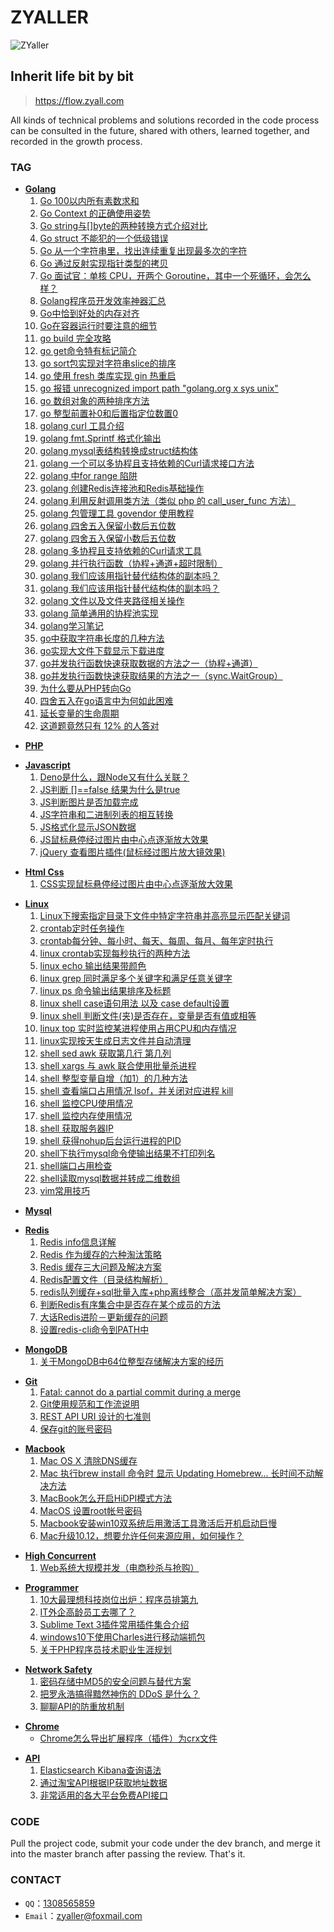 # ZYALLER
![ZYaller](https://raw.githubusercontent.com/ZYallers/ZYaller/master/static/image/password.jpg)

## Inherit life bit by bit
> https://flow.zyall.com

All kinds of technical problems and solutions recorded in the code process can be consulted in the future, shared with others, learned together, and recorded in the growth process.

### TAG

- [**Golang**](https://github.com/ZYallers/ZYaller/tree/master/tag/golang)
    1. [Go 100以内所有素数求和](https://github.com/ZYallers/ZYaller/blob/master/tag/golang/Go%20100%E4%BB%A5%E5%86%85%E6%89%80%E6%9C%89%E7%B4%A0%E6%95%B0%E6%B1%82%E5%92%8C.md)
    2. [Go Context 的正确使用姿势](https://github.com/ZYallers/ZYaller/blob/master/tag/golang/Go%20Context%20%E7%9A%84%E6%AD%A3%E7%A1%AE%E4%BD%BF%E7%94%A8%E5%A7%BF%E5%8A%BF.md)
    3. [Go string与[]byte的两种转换方式介绍对比](https://github.com/ZYallers/ZYaller/blob/master/tag/golang/Go%20string%E4%B8%8E%5B%5Dbyte%E7%9A%84%E4%B8%A4%E7%A7%8D%E8%BD%AC%E6%8D%A2%E6%96%B9%E5%BC%8F%E4%BB%8B%E7%BB%8D%E5%AF%B9%E6%AF%94.md)
    4. [Go struct 不能犯的一个低级错误](https://github.com/ZYallers/ZYaller/blob/master/tag/golang/Go%20struct%20%E4%B8%8D%E8%83%BD%E7%8A%AF%E7%9A%84%E4%B8%80%E4%B8%AA%E4%BD%8E%E7%BA%A7%E9%94%99%E8%AF%AF.md)
    5. [Go 从一个字符串里，找出连续重复出现最多次的字符](https://github.com/ZYallers/ZYaller/blob/master/tag/golang/Go%20%E4%BB%8E%E4%B8%80%E4%B8%AA%E5%AD%97%E7%AC%A6%E4%B8%B2%E9%87%8C%EF%BC%8C%E6%89%BE%E5%87%BA%E8%BF%9E%E7%BB%AD%E9%87%8D%E5%A4%8D%E5%87%BA%E7%8E%B0%E6%9C%80%E5%A4%9A%E6%AC%A1%E7%9A%84%E5%AD%97%E7%AC%A6.md)
    6. [Go 通过反射实现指针类型的拷贝](https://github.com/ZYallers/ZYaller/blob/master/tag/golang/Go%20%E9%80%9A%E8%BF%87%E5%8F%8D%E5%B0%84%E5%AE%9E%E7%8E%B0%E6%8C%87%E9%92%88%E7%B1%BB%E5%9E%8B%E7%9A%84%E6%8B%B7%E8%B4%9D.md)
    7. [Go 面试官：单核 CPU，开两个 Goroutine，其中一个死循环，会怎么样？](https://github.com/ZYallers/ZYaller/blob/master/tag/golang/Go%20%E9%9D%A2%E8%AF%95%E5%AE%98%EF%BC%9A%E5%8D%95%E6%A0%B8%20CPU%EF%BC%8C%E5%BC%80%E4%B8%A4%E4%B8%AA%20Goroutine%EF%BC%8C%E5%85%B6%E4%B8%AD%E4%B8%80%E4%B8%AA%E6%AD%BB%E5%BE%AA%E7%8E%AF%EF%BC%8C%E4%BC%9A%E6%80%8E%E4%B9%88%E6%A0%B7%EF%BC%9F.md)
    8. [Golang程序员开发效率神器汇总](https://github.com/ZYallers/ZYaller/blob/master/tag/golang/Golang%E7%A8%8B%E5%BA%8F%E5%91%98%E5%BC%80%E5%8F%91%E6%95%88%E7%8E%87%E7%A5%9E%E5%99%A8%E6%B1%87%E6%80%BB.md)
    9. [Go中恰到好处的内存对齐](https://github.com/ZYallers/ZYaller/blob/master/tag/golang/Go%E4%B8%AD%E6%81%B0%E5%88%B0%E5%A5%BD%E5%A4%84%E7%9A%84%E5%86%85%E5%AD%98%E5%AF%B9%E9%BD%90.md)
    10. [Go在容器运行时要注意的细节](https://github.com/ZYallers/ZYaller/blob/master/tag/golang/Go%E5%9C%A8%E5%AE%B9%E5%99%A8%E8%BF%90%E8%A1%8C%E6%97%B6%E8%A6%81%E6%B3%A8%E6%84%8F%E7%9A%84%E7%BB%86%E8%8A%82.md)
    11. [go build 完全攻略](https://github.com/ZYallers/ZYaller/blob/master/tag/golang/go%20build%20%E5%AE%8C%E5%85%A8%E6%94%BB%E7%95%A5.md)
    12. [go get命令特有标记简介](https://github.com/ZYallers/ZYaller/blob/master/tag/golang/go%20get%E5%91%BD%E4%BB%A4%E7%89%B9%E6%9C%89%E6%A0%87%E8%AE%B0%E7%AE%80%E4%BB%8B.md)
    13. [go sort包实现对字符串slice的排序](https://github.com/ZYallers/ZYaller/blob/master/tag/golang/go%20sort%E5%8C%85%E5%AE%9E%E7%8E%B0%E5%AF%B9%E5%AD%97%E7%AC%A6%E4%B8%B2slice%E7%9A%84%E6%8E%92%E5%BA%8F.md)
    14. [go 使用 fresh 类库实现 gin 热重启](https://github.com/ZYallers/ZYaller/blob/master/tag/golang/go%20%E4%BD%BF%E7%94%A8%20fresh%20%E7%B1%BB%E5%BA%93%E5%AE%9E%E7%8E%B0%20gin%20%E7%83%AD%E9%87%8D%E5%90%AF.md)
    15. [go 报错 unrecognized import path "golang.org x sys unix"](https://github.com/ZYallers/ZYaller/blob/master/tag/golang/go%20%E6%8A%A5%E9%94%99%20unrecognized%20import%20path%20%22golang.org%20x%20sys%20unix%22.md)
    16. [go 数组对象的两种排序方法](https://github.com/ZYallers/ZYaller/blob/master/tag/golang/go%20%E6%95%B0%E7%BB%84%E5%AF%B9%E8%B1%A1%E7%9A%84%E4%B8%A4%E7%A7%8D%E6%8E%92%E5%BA%8F%E6%96%B9%E6%B3%95.md)
    17. [go 整型前置补0和后置指定位数置0](https://github.com/ZYallers/ZYaller/blob/master/tag/golang/go%20%E6%95%B4%E5%9E%8B%E5%89%8D%E7%BD%AE%E8%A1%A50%E5%92%8C%E5%90%8E%E7%BD%AE%E6%8C%87%E5%AE%9A%E4%BD%8D%E6%95%B0%E7%BD%AE0.md)
    18. [golang curl 工具介绍](https://github.com/ZYallers/ZYaller/blob/master/tag/golang/golang%20curl%20%E5%B7%A5%E5%85%B7%E4%BB%8B%E7%BB%8D.md)
    19. [golang fmt.Sprintf 格式化输出](https://github.com/ZYallers/ZYaller/blob/master/tag/golang/golang%20fmt.Sprintf%20%E6%A0%BC%E5%BC%8F%E5%8C%96%E8%BE%93%E5%87%BA.md)
    20. [golang mysql表结构转换成struct结构体](https://github.com/ZYallers/ZYaller/blob/master/tag/golang/golang%20mysql%E8%A1%A8%E7%BB%93%E6%9E%84%E8%BD%AC%E6%8D%A2%E6%88%90struct%E7%BB%93%E6%9E%84%E4%BD%93.md)
    21. [golang 一个可以多协程且支持依赖的Curl请求接口方法](https://github.com/ZYallers/ZYaller/blob/master/tag/golang/golang%20%E4%B8%80%E4%B8%AA%E5%8F%AF%E4%BB%A5%E5%A4%9A%E5%8D%8F%E7%A8%8B%E4%B8%94%E6%94%AF%E6%8C%81%E4%BE%9D%E8%B5%96%E7%9A%84Curl%E8%AF%B7%E6%B1%82%E6%8E%A5%E5%8F%A3%E6%96%B9%E6%B3%95.md)
    23. [golang 中for range 陷阱](https://github.com/ZYallers/ZYaller/blob/master/tag/golang/golang%20%E4%B8%ADfor%20range%20%E9%99%B7%E9%98%B1.md)
    24. [golang 创建Redis连接池和Redis基础操作](https://github.com/ZYallers/ZYaller/blob/master/tag/golang/golang%20%E5%88%9B%E5%BB%BARedis%E8%BF%9E%E6%8E%A5%E6%B1%A0%E5%92%8CRedis%E5%9F%BA%E7%A1%80%E6%93%8D%E4%BD%9C.md)
    25. [golang 利用反射调用类方法（类似 php 的 call_user_func 方法）](https://github.com/ZYallers/ZYaller/blob/master/tag/golang/golang%20%E5%88%A9%E7%94%A8%E5%8F%8D%E5%B0%84%E8%B0%83%E7%94%A8%E7%B1%BB%E6%96%B9%E6%B3%95%EF%BC%88%E7%B1%BB%E4%BC%BC%20php%20%E7%9A%84%20call_user_func%20%E6%96%B9%E6%B3%95%EF%BC%89.md)
    26. [golang 包管理工具 govendor 使用教程](https://github.com/ZYallers/ZYaller/blob/master/tag/golang/golang%20%E5%8C%85%E7%AE%A1%E7%90%86%E5%B7%A5%E5%85%B7%20govendor%20%E4%BD%BF%E7%94%A8%E6%95%99%E7%A8%8B.md)
    27. [golang 四舍五入保留小数后五位数](https://github.com/ZYallers/ZYaller/blob/master/tag/golang/golang%20%E5%9B%9B%E8%88%8D%E4%BA%94%E5%85%A5%E4%BF%9D%E7%95%99%E5%B0%8F%E6%95%B0%E5%90%8E%E4%BA%94%E4%BD%8D%E6%95%B0.md)
    28. [golang 四舍五入保留小数后五位数](https://github.com/ZYallers/ZYaller/blob/master/tag/golang/golang%20%E5%9B%9B%E8%88%8D%E4%BA%94%E5%85%A5%E4%BF%9D%E7%95%99%E5%B0%8F%E6%95%B0%E5%90%8E%E4%BA%94%E4%BD%8D%E6%95%B0.md)
    29. [golang 多协程且支持依赖的Curl请求工具](https://github.com/ZYallers/ZYaller/blob/master/tag/golang/golang%20%E5%A4%9A%E5%8D%8F%E7%A8%8B%E4%B8%94%E6%94%AF%E6%8C%81%E4%BE%9D%E8%B5%96%E7%9A%84Curl%E8%AF%B7%E6%B1%82%E5%B7%A5%E5%85%B7.md)
    30. [golang 并行执行函数（协程+通道+超时限制）](https://github.com/ZYallers/ZYaller/blob/master/tag/golang/golang%20%E5%B9%B6%E8%A1%8C%E6%89%A7%E8%A1%8C%E5%87%BD%E6%95%B0%EF%BC%88%E5%8D%8F%E7%A8%8B%2B%E9%80%9A%E9%81%93%2B%E8%B6%85%E6%97%B6%E9%99%90%E5%88%B6%EF%BC%89.md)
    31. [golang 我们应该用指针替代结构体的副本吗？](https://github.com/ZYallers/ZYaller/blob/master/tag/golang/golang%20%E5%B9%B6%E8%A1%8C%E6%89%A7%E8%A1%8C%E5%87%BD%E6%95%B0%EF%BC%88%E5%8D%8F%E7%A8%8B%2B%E9%80%9A%E9%81%93%2B%E8%B6%85%E6%97%B6%E9%99%90%E5%88%B6%EF%BC%89.md)
    32. [golang 我们应该用指针替代结构体的副本吗？](https://github.com/ZYallers/ZYaller/blob/master/tag/golang/golang%20%E6%88%91%E4%BB%AC%E5%BA%94%E8%AF%A5%E7%94%A8%E6%8C%87%E9%92%88%E6%9B%BF%E4%BB%A3%E7%BB%93%E6%9E%84%E4%BD%93%E7%9A%84%E5%89%AF%E6%9C%AC%E5%90%97%EF%BC%9F.md)
    33. [golang 文件以及文件夹路径相关操作](https://github.com/ZYallers/ZYaller/blob/master/tag/golang/golang%20%E6%96%87%E4%BB%B6%E4%BB%A5%E5%8F%8A%E6%96%87%E4%BB%B6%E5%A4%B9%E8%B7%AF%E5%BE%84%E7%9B%B8%E5%85%B3%E6%93%8D%E4%BD%9C.md)
    34. [golang 简单通用的协程池实现](https://github.com/ZYallers/ZYaller/blob/master/tag/golang/golang%20%E7%AE%80%E5%8D%95%E9%80%9A%E7%94%A8%E7%9A%84%E5%8D%8F%E7%A8%8B%E6%B1%A0%E5%AE%9E%E7%8E%B0.md)
    35. [golang学习笔记](https://github.com/ZYallers/ZYaller/blob/master/tag/golang/golang%E5%AD%A6%E4%B9%A0%E7%AC%94%E8%AE%B0.md)
    36. [go中获取字符串长度的几种方法](https://github.com/ZYallers/ZYaller/blob/master/tag/golang/go%E4%B8%AD%E8%8E%B7%E5%8F%96%E5%AD%97%E7%AC%A6%E4%B8%B2%E9%95%BF%E5%BA%A6%E7%9A%84%E5%87%A0%E7%A7%8D%E6%96%B9%E6%B3%95.md)
    37. [go实现大文件下载显示下载进度](https://github.com/ZYallers/ZYaller/blob/master/tag/golang/go%E5%AE%9E%E7%8E%B0%E5%A4%A7%E6%96%87%E4%BB%B6%E4%B8%8B%E8%BD%BD%E6%98%BE%E7%A4%BA%E4%B8%8B%E8%BD%BD%E8%BF%9B%E5%BA%A6.md)
    38. [go并发执行函数快速获取数据的方法之一（协程+通道）](https://github.com/ZYallers/ZYaller/blob/master/tag/golang/go%E5%B9%B6%E5%8F%91%E6%89%A7%E8%A1%8C%E5%87%BD%E6%95%B0%E5%BF%AB%E9%80%9F%E8%8E%B7%E5%8F%96%E6%95%B0%E6%8D%AE%E7%9A%84%E6%96%B9%E6%B3%95%E4%B9%8B%E4%B8%80%EF%BC%88%E5%8D%8F%E7%A8%8B%2B%E9%80%9A%E9%81%93%EF%BC%89.md)
    39. [go并发执行函数快速获取结果的方法之一（sync.WaitGroup）](https://github.com/ZYallers/ZYaller/blob/master/tag/golang/go%E5%B9%B6%E5%8F%91%E6%89%A7%E8%A1%8C%E5%87%BD%E6%95%B0%E5%BF%AB%E9%80%9F%E8%8E%B7%E5%8F%96%E7%BB%93%E6%9E%9C%E7%9A%84%E6%96%B9%E6%B3%95%E4%B9%8B%E4%B8%80%EF%BC%88sync.WaitGroup%EF%BC%89.md)
    40. [为什么要从PHP转向Go](https://github.com/ZYallers/ZYaller/blob/master/tag/golang/%E4%B8%BA%E4%BB%80%E4%B9%88%E8%A6%81%E4%BB%8EPHP%E8%BD%AC%E5%90%91Go.md)
    41. [四舍五入在go语言中为何如此困难](https://github.com/ZYallers/ZYaller/blob/master/tag/golang/%E5%9B%9B%E8%88%8D%E4%BA%94%E5%85%A5%E5%9C%A8go%E8%AF%AD%E8%A8%80%E4%B8%AD%E4%B8%BA%E4%BD%95%E5%A6%82%E6%AD%A4%E5%9B%B0%E9%9A%BE.md)
    42. [延长变量的生命周期](https://github.com/ZYallers/ZYaller/blob/master/tag/golang/%E5%BB%B6%E9%95%BF%E5%8F%98%E9%87%8F%E7%9A%84%E7%94%9F%E5%91%BD%E5%91%A8%E6%9C%9F.md)
    43. [这道题竟然只有 12% 的人答对](https://github.com/ZYallers/ZYaller/blob/master/tag/golang/%E8%BF%99%E9%81%93%E9%A2%98%E7%AB%9F%E7%84%B6%E5%8F%AA%E6%9C%89%2012%25%20%E7%9A%84%E4%BA%BA%E7%AD%94%E5%AF%B9.md)
> 
- [**PHP**](https://github.com/ZYallers/ZYaller/tree/master/tag/php)
>
- [**Javascript**](https://github.com/ZYallers/ZYaller/tree/master/tag/javascript)
    1. [Deno是什么，跟Node又有什么关联？](https://github.com/ZYallers/ZYaller/blob/master/tag/javascript/Deno%E6%98%AF%E4%BB%80%E4%B9%88%EF%BC%8C%E8%B7%9FNode%E5%8F%88%E6%9C%89%E4%BB%80%E4%B9%88%E5%85%B3%E8%81%94%EF%BC%9F.md)
    2. [JS判断 []==false 结果为什么是true](https://github.com/ZYallers/ZYaller/blob/master/tag/javascript/JS%E5%88%A4%E6%96%AD%20%5B%5D%3D%3Dfalse%20%E7%BB%93%E6%9E%9C%E4%B8%BA%E4%BB%80%E4%B9%88%E6%98%AFtrue.md)
    3. [JS判断图片是否加载完成](https://github.com/ZYallers/ZYaller/blob/master/tag/javascript/JS%E5%88%A4%E6%96%AD%E5%9B%BE%E7%89%87%E6%98%AF%E5%90%A6%E5%8A%A0%E8%BD%BD%E5%AE%8C%E6%88%90.md)
    4. [JS字符串和二进制列表的相互转换](https://github.com/ZYallers/ZYaller/blob/master/tag/javascript/JS%E5%AD%97%E7%AC%A6%E4%B8%B2%E5%92%8C%E4%BA%8C%E8%BF%9B%E5%88%B6%E5%88%97%E8%A1%A8%E7%9A%84%E7%9B%B8%E4%BA%92%E8%BD%AC%E6%8D%A2.md)
    5. [JS格式化显示JSON数据](https://github.com/ZYallers/ZYaller/blob/master/tag/javascript/JS%E6%A0%BC%E5%BC%8F%E5%8C%96%E6%98%BE%E7%A4%BAJSON%E6%95%B0%E6%8D%AE.md)
    6. [JS鼠标悬停经过图片由中心点逐渐放大效果](https://github.com/ZYallers/ZYaller/blob/master/tag/javascript/JS%E9%BC%A0%E6%A0%87%E6%82%AC%E5%81%9C%E7%BB%8F%E8%BF%87%E5%9B%BE%E7%89%87%E7%94%B1%E4%B8%AD%E5%BF%83%E7%82%B9%E9%80%90%E6%B8%90%E6%94%BE%E5%A4%A7%E6%95%88%E6%9E%9C.md)
    7. [jQuery 查看图片插件(鼠标经过图片放大镜效果)](https://github.com/ZYallers/ZYaller/blob/master/tag/javascript/jQuery%20%E6%9F%A5%E7%9C%8B%E5%9B%BE%E7%89%87%E6%8F%92%E4%BB%B6(%E9%BC%A0%E6%A0%87%E7%BB%8F%E8%BF%87%E5%9B%BE%E7%89%87%E6%94%BE%E5%A4%A7%E9%95%9C%E6%95%88%E6%9E%9C).md)
> 
- [**Html Css**](https://github.com/ZYallers/ZYaller/tree/master/tag/html-css)
    1. [CSS实现鼠标悬停经过图片由中心点逐渐放大效果](https://github.com/ZYallers/ZYaller/blob/master/tag/html-css/CSS%E5%AE%9E%E7%8E%B0%E9%BC%A0%E6%A0%87%E6%82%AC%E5%81%9C%E7%BB%8F%E8%BF%87%E5%9B%BE%E7%89%87%E7%94%B1%E4%B8%AD%E5%BF%83%E7%82%B9%E9%80%90%E6%B8%90%E6%94%BE%E5%A4%A7%E6%95%88%E6%9E%9C.md) 
>
- [**Linux**](https://github.com/ZYallers/ZYaller/tree/master/tag/linux)
    1. [Linux下搜索指定目录下文件中特定字符串并高亮显示匹配关键词](https://github.com/ZYallers/ZYaller/blob/master/tag/linux/Linux%E4%B8%8B%E6%90%9C%E7%B4%A2%E6%8C%87%E5%AE%9A%E7%9B%AE%E5%BD%95%E4%B8%8B%E6%96%87%E4%BB%B6%E4%B8%AD%E7%89%B9%E5%AE%9A%E5%AD%97%E7%AC%A6%E4%B8%B2%E5%B9%B6%E9%AB%98%E4%BA%AE%E6%98%BE%E7%A4%BA%E5%8C%B9%E9%85%8D%E5%85%B3%E9%94%AE%E8%AF%8D.md)
    2. [crontab定时任务操作](https://github.com/ZYallers/ZYaller/blob/master/tag/linux/crontab%E5%AE%9A%E6%97%B6%E4%BB%BB%E5%8A%A1%E6%93%8D%E4%BD%9C.md)
    3. [crontab每分钟、每小时、每天、每周、每月、每年定时执行](https://github.com/ZYallers/ZYaller/blob/master/tag/linux/crontab%E6%AF%8F%E5%88%86%E9%92%9F%E3%80%81%E6%AF%8F%E5%B0%8F%E6%97%B6%E3%80%81%E6%AF%8F%E5%A4%A9%E3%80%81%E6%AF%8F%E5%91%A8%E3%80%81%E6%AF%8F%E6%9C%88%E3%80%81%E6%AF%8F%E5%B9%B4%E5%AE%9A%E6%97%B6%E6%89%A7%E8%A1%8C.md)
    4. [linux crontab实现每秒执行的两种方法](https://github.com/ZYallers/ZYaller/blob/master/tag/linux/linux%20crontab%E5%AE%9E%E7%8E%B0%E6%AF%8F%E7%A7%92%E6%89%A7%E8%A1%8C%E7%9A%84%E4%B8%A4%E7%A7%8D%E6%96%B9%E6%B3%95.md)
    5. [linux echo 输出结果带颜色](https://github.com/ZYallers/ZYaller/blob/master/tag/linux/linux%20echo%20%E8%BE%93%E5%87%BA%E7%BB%93%E6%9E%9C%E5%B8%A6%E9%A2%9C%E8%89%B2.md)
    6. [linux grep 同时满足多个关键字和满足任意关键字](https://github.com/ZYallers/ZYaller/blob/master/tag/linux/linux%20grep%20%E5%90%8C%E6%97%B6%E6%BB%A1%E8%B6%B3%E5%A4%9A%E4%B8%AA%E5%85%B3%E9%94%AE%E5%AD%97%E5%92%8C%E6%BB%A1%E8%B6%B3%E4%BB%BB%E6%84%8F%E5%85%B3%E9%94%AE%E5%AD%97.md)
    7. [linux ps 命令输出结果排序及标题](https://github.com/ZYallers/ZYaller/blob/master/tag/linux/linux%20ps%20%E5%91%BD%E4%BB%A4%E8%BE%93%E5%87%BA%E7%BB%93%E6%9E%9C%E6%8E%92%E5%BA%8F%E5%8F%8A%E6%A0%87%E9%A2%98.md)
    8. [linux shell case语句用法 以及 case default设置](https://github.com/ZYallers/ZYaller/blob/master/tag/linux/linux%20shell%20case%E8%AF%AD%E5%8F%A5%E7%94%A8%E6%B3%95%20%E4%BB%A5%E5%8F%8A%20case%20default%E8%AE%BE%E7%BD%AE.md)
    9. [linux shell 判断文件(夹)是否存在，变量是否有值或相等](https://github.com/ZYallers/ZYaller/blob/master/tag/linux/linux%20shell%20%E5%88%A4%E6%96%AD%E6%96%87%E4%BB%B6(%E5%A4%B9)%E6%98%AF%E5%90%A6%E5%AD%98%E5%9C%A8%EF%BC%8C%E5%8F%98%E9%87%8F%E6%98%AF%E5%90%A6%E6%9C%89%E5%80%BC%E6%88%96%E7%9B%B8%E7%AD%89.md)
    10. [linux top 实时监控某进程使用占用CPU和内存情况](https://github.com/ZYallers/ZYaller/blob/master/tag/linux/linux%20top%20%E5%AE%9E%E6%97%B6%E7%9B%91%E6%8E%A7%E6%9F%90%E8%BF%9B%E7%A8%8B%E4%BD%BF%E7%94%A8%E5%8D%A0%E7%94%A8CPU%E5%92%8C%E5%86%85%E5%AD%98%E6%83%85%E5%86%B5.md)
    11. [linux实现按天生成日志文件并自动清理](https://github.com/ZYallers/ZYaller/blob/master/tag/linux/linux%E5%AE%9E%E7%8E%B0%E6%8C%89%E5%A4%A9%E7%94%9F%E6%88%90%E6%97%A5%E5%BF%97%E6%96%87%E4%BB%B6%E5%B9%B6%E8%87%AA%E5%8A%A8%E6%B8%85%E7%90%86.md)
    12. [shell sed awk 获取第几行 第几列](https://github.com/ZYallers/ZYaller/blob/master/tag/linux/shell%20sed%20awk%20%E8%8E%B7%E5%8F%96%E7%AC%AC%E5%87%A0%E8%A1%8C%20%E7%AC%AC%E5%87%A0%E5%88%97.md)
    13. [shell xargs 与 awk 联合使用批量杀进程](https://github.com/ZYallers/ZYaller/blob/master/tag/linux/shell%20xargs%20%E4%B8%8E%20awk%20%E8%81%94%E5%90%88%E4%BD%BF%E7%94%A8%E6%89%B9%E9%87%8F%E6%9D%80%E8%BF%9B%E7%A8%8B.md)
    14. [shell 整型变量自增（加1）的几种方法](https://github.com/ZYallers/ZYaller/blob/master/tag/linux/shell%20%E6%95%B4%E5%9E%8B%E5%8F%98%E9%87%8F%E8%87%AA%E5%A2%9E%EF%BC%88%E5%8A%A01%EF%BC%89%E7%9A%84%E5%87%A0%E7%A7%8D%E6%96%B9%E6%B3%95.md)
    15. [shell 查看端口占用情况 lsof，并关闭对应进程 kill](https://github.com/ZYallers/ZYaller/blob/master/tag/linux/shell%20%E6%9F%A5%E7%9C%8B%E7%AB%AF%E5%8F%A3%E5%8D%A0%E7%94%A8%E6%83%85%E5%86%B5%20lsof%EF%BC%8C%E5%B9%B6%E5%85%B3%E9%97%AD%E5%AF%B9%E5%BA%94%E8%BF%9B%E7%A8%8B%20kill.md)
    16. [shell 监控CPU使用情况](https://github.com/ZYallers/ZYaller/blob/master/tag/linux/shell%20%E7%9B%91%E6%8E%A7CPU%E4%BD%BF%E7%94%A8%E6%83%85%E5%86%B5.md)
    17. [shell 监控内存使用情况](https://github.com/ZYallers/ZYaller/blob/master/tag/linux/shell%20%E7%9B%91%E6%8E%A7%E5%86%85%E5%AD%98%E4%BD%BF%E7%94%A8%E6%83%85%E5%86%B5.md)
    18. [shell 获取服务器IP](https://github.com/ZYallers/ZYaller/blob/master/tag/linux/shell%20%E8%8E%B7%E5%8F%96%E6%9C%8D%E5%8A%A1%E5%99%A8IP.md)
    19. [shell 获得nohup后台运行进程的PID](https://github.com/ZYallers/ZYaller/blob/master/tag/linux/shell%20%E8%8E%B7%E5%BE%97nohup%E5%90%8E%E5%8F%B0%E8%BF%90%E8%A1%8C%E8%BF%9B%E7%A8%8B%E7%9A%84PID.md)
    20. [shell下执行mysql命令使输出结果不打印列名](https://github.com/ZYallers/ZYaller/blob/master/tag/linux/shell%E4%B8%8B%E6%89%A7%E8%A1%8Cmysql%E5%91%BD%E4%BB%A4%E4%BD%BF%E8%BE%93%E5%87%BA%E7%BB%93%E6%9E%9C%E4%B8%8D%E6%89%93%E5%8D%B0%E5%88%97%E5%90%8D.md)
    21. [shell端口占用检查](https://github.com/ZYallers/ZYaller/blob/master/tag/linux/shell%E7%AB%AF%E5%8F%A3%E5%8D%A0%E7%94%A8%E6%A3%80%E6%9F%A5.md)
    22. [shell读取mysql数据并转成二维数组](https://github.com/ZYallers/ZYaller/blob/master/tag/linux/shell%E8%AF%BB%E5%8F%96mysql%E6%95%B0%E6%8D%AE%E5%B9%B6%E8%BD%AC%E6%88%90%E4%BA%8C%E7%BB%B4%E6%95%B0%E7%BB%84.md)
    23. [vim常用技巧](https://github.com/ZYallers/ZYaller/blob/master/tag/linux/vim%E5%B8%B8%E7%94%A8%E6%8A%80%E5%B7%A7.md)
>
- [**Mysql**](https://github.com/ZYallers/ZYaller/tree/master/tag/mysql)
>
- [**Redis**](https://github.com/ZYallers/ZYaller/tree/master/tag/redis)
    1. [Redis info信息详解](https://github.com/ZYallers/ZYaller/blob/master/tag/redis/Redis%20info%E4%BF%A1%E6%81%AF%E8%AF%A6%E8%A7%A3.md)
    2. [Redis 作为缓存的六种淘汰策略](https://github.com/ZYallers/ZYaller/blob/master/tag/redis/Redis%20%E4%BD%9C%E4%B8%BA%E7%BC%93%E5%AD%98%E7%9A%84%E5%85%AD%E7%A7%8D%E6%B7%98%E6%B1%B0%E7%AD%96%E7%95%A5.md)
    3. [Redis 缓存三大问题及解决方案](https://github.com/ZYallers/ZYaller/blob/master/tag/redis/Redis%20%E7%BC%93%E5%AD%98%E4%B8%89%E5%A4%A7%E9%97%AE%E9%A2%98%E5%8F%8A%E8%A7%A3%E5%86%B3%E6%96%B9%E6%A1%88.md)
    4. [Redis配置文件（目录结构解析）](https://github.com/ZYallers/ZYaller/blob/master/tag/redis/Redis%E9%85%8D%E7%BD%AE%E6%96%87%E4%BB%B6%EF%BC%88%E7%9B%AE%E5%BD%95%E7%BB%93%E6%9E%84%E8%A7%A3%E6%9E%90%EF%BC%89.md)
    5. [redis队列缓存+sql批量入库+php离线整合（高并发简单解决方案）](https://github.com/ZYallers/ZYaller/blob/master/tag/redis/redis%E9%98%9F%E5%88%97%E7%BC%93%E5%AD%98%2Bsql%E6%89%B9%E9%87%8F%E5%85%A5%E5%BA%93%2Bphp%E7%A6%BB%E7%BA%BF%E6%95%B4%E5%90%88%EF%BC%88%E9%AB%98%E5%B9%B6%E5%8F%91%E7%AE%80%E5%8D%95%E8%A7%A3%E5%86%B3%E6%96%B9%E6%A1%88%EF%BC%89.md)
    6. [判断Redis有序集合中是否存在某个成员的方法](https://github.com/ZYallers/ZYaller/blob/master/tag/redis/%E5%88%A4%E6%96%ADRedis%E6%9C%89%E5%BA%8F%E9%9B%86%E5%90%88%E4%B8%AD%E6%98%AF%E5%90%A6%E5%AD%98%E5%9C%A8%E6%9F%90%E4%B8%AA%E6%88%90%E5%91%98%E7%9A%84%E6%96%B9%E6%B3%95.md)
    7. [大话Redis进阶－更新缓存的问题](https://github.com/ZYallers/ZYaller/blob/master/tag/redis/%E5%A4%A7%E8%AF%9DRedis%E8%BF%9B%E9%98%B6%EF%BC%8D%E6%9B%B4%E6%96%B0%E7%BC%93%E5%AD%98%E7%9A%84%E9%97%AE%E9%A2%98.md)
    8. [设置redis-cli命令到PATH中](https://github.com/ZYallers/ZYaller/blob/master/tag/redis/%E8%AE%BE%E7%BD%AEredis-cli%E5%91%BD%E4%BB%A4%E5%88%B0PATH%E4%B8%AD.md)
>
- [**MongoDB**](https://github.com/ZYallers/ZYaller/tree/master/tag/mongodb)
    1. [关于MongoDB中64位整型存储解决方案的经历](https://github.com/ZYallers/ZYaller/blob/master/tag/mongodb/%E5%85%B3%E4%BA%8EMongoDB%E4%B8%AD64%E4%BD%8D%E6%95%B4%E5%9E%8B%E5%AD%98%E5%82%A8%E8%A7%A3%E5%86%B3%E6%96%B9%E6%A1%88%E7%9A%84%E7%BB%8F%E5%8E%86.md)
>
- [**Git**](https://github.com/ZYallers/ZYaller/tree/master/tag/git)
    1. [Fatal: cannot do a partial commit during a merge](https://github.com/ZYallers/ZYaller/blob/master/tag/git/Fatal%20cannot%20do%20a%20partial%20commit%20during%20a%20merge.md)
    2. [Git使用规范和工作流说明](https://github.com/ZYallers/ZYaller/blob/master/tag/git/Git%E4%BD%BF%E7%94%A8%E8%A7%84%E8%8C%83%E5%92%8C%E5%B7%A5%E4%BD%9C%E6%B5%81%E8%AF%B4%E6%98%8E.md)
    3. [REST API URI 设计的七准则](https://github.com/ZYallers/ZYaller/blob/master/tag/git/REST%20API%20URI%20%E8%AE%BE%E8%AE%A1%E7%9A%84%E4%B8%83%E5%87%86%E5%88%99.md)
    4. [保存git的账号密码](https://github.com/ZYallers/ZYaller/blob/master/tag/git/%E4%BF%9D%E5%AD%98git%E7%9A%84%E8%B4%A6%E5%8F%B7%E5%AF%86%E7%A0%81.md)
>
- [**Macbook**](https://github.com/ZYallers/ZYaller/tree/master/tag/macbook)
    1. [Mac OS X 清除DNS缓存](https://github.com/ZYallers/ZYaller/blob/master/tag/macbook/Mac%20OS%20X%20%E6%B8%85%E9%99%A4DNS%E7%BC%93%E5%AD%98.md)
    2. [Mac 执行brew install 命令时 显示 Updating Homebrew... 长时间不动解决方法](https://github.com/ZYallers/ZYaller/blob/master/tag/macbook/Mac%20%E6%89%A7%E8%A1%8Cbrew%20install%20%E5%91%BD%E4%BB%A4%E6%97%B6%20%E6%98%BE%E7%A4%BA%20Updating%20Homebrew...%20%E9%95%BF%E6%97%B6%E9%97%B4%E4%B8%8D%E5%8A%A8%E8%A7%A3%E5%86%B3%E6%96%B9%E6%B3%95.md)
    3. [MacBook怎么开启HiDPI模式方法](https://github.com/ZYallers/ZYaller/blob/master/tag/macbook/MacBook%E6%80%8E%E4%B9%88%E5%BC%80%E5%90%AFHiDPI%E6%A8%A1%E5%BC%8F%E6%96%B9%E6%B3%95.md)
    4. [MacOS 设置root帐号密码](https://github.com/ZYallers/ZYaller/blob/master/tag/macbook/MacOS%20%E8%AE%BE%E7%BD%AEroot%E5%B8%90%E5%8F%B7%E5%AF%86%E7%A0%81.md)
    5. [Macbook安装win10双系统后用激活工具激活后开机启动巨慢](https://github.com/ZYallers/ZYaller/blob/master/tag/macbook/Macbook%E5%AE%89%E8%A3%85win10%E5%8F%8C%E7%B3%BB%E7%BB%9F%E5%90%8E%E7%94%A8%E6%BF%80%E6%B4%BB%E5%B7%A5%E5%85%B7%E6%BF%80%E6%B4%BB%E5%90%8E%E5%BC%80%E6%9C%BA%E5%90%AF%E5%8A%A8%E5%B7%A8%E6%85%A2.md)
    6. [Mac升级10.12，想要允许任何来源应用，如何操作？](https://github.com/ZYallers/ZYaller/blob/master/tag/macbook/Mac%E5%8D%87%E7%BA%A710.12%EF%BC%8C%E6%83%B3%E8%A6%81%E5%85%81%E8%AE%B8%E4%BB%BB%E4%BD%95%E6%9D%A5%E6%BA%90%E5%BA%94%E7%94%A8%EF%BC%8C%E5%A6%82%E4%BD%95%E6%93%8D%E4%BD%9C%EF%BC%9F.md)
>
- [**High Concurrent**](https://github.com/ZYallers/ZYaller/tree/master/tag/high-concurrent)
    1. [Web系统大规模并发（电商秒杀与抢购）](https://github.com/ZYallers/ZYaller/blob/master/tag/high-concurrent/Web%E7%B3%BB%E7%BB%9F%E5%A4%A7%E8%A7%84%E6%A8%A1%E5%B9%B6%E5%8F%91%EF%BC%88%E7%94%B5%E5%95%86%E7%A7%92%E6%9D%80%E4%B8%8E%E6%8A%A2%E8%B4%AD%EF%BC%89.md)
>
- [**Programmer**](https://github.com/ZYallers/ZYaller/tree/master/tag/programmer)
    1. [10大最理想科技岗位出炉：程序员排第九](https://github.com/ZYallers/ZYaller/blob/master/tag/programmer/10%E5%A4%A7%E6%9C%80%E7%90%86%E6%83%B3%E7%A7%91%E6%8A%80%E5%B2%97%E4%BD%8D%E5%87%BA%E7%82%89%EF%BC%9A%E7%A8%8B%E5%BA%8F%E5%91%98%E6%8E%92%E7%AC%AC%E4%B9%9D.md)
    2. [IT外企高龄员工去哪了？](https://github.com/ZYallers/ZYaller/blob/master/tag/programmer/IT%E5%A4%96%E4%BC%81%E9%AB%98%E9%BE%84%E5%91%98%E5%B7%A5%E5%8E%BB%E5%93%AA%E4%BA%86%EF%BC%9F.md)
    3. [Sublime Text 3插件常用插件集合介绍](https://github.com/ZYallers/ZYaller/blob/master/tag/programmer/Sublime%20Text%203%E6%8F%92%E4%BB%B6%E5%B8%B8%E7%94%A8%E6%8F%92%E4%BB%B6%E9%9B%86%E5%90%88%E4%BB%8B%E7%BB%8D.md)
    4. [windows10下使用Charles进行移动端抓包](https://github.com/ZYallers/ZYaller/blob/master/tag/programmer/Windows10%E4%B8%8B%E4%BD%BF%E7%94%A8Charles%E8%BF%9B%E8%A1%8C%E7%A7%BB%E5%8A%A8%E7%AB%AF%E6%8A%93%E5%8C%85.md)
    5. [关于PHP程序员技术职业生涯规划](https://github.com/ZYallers/ZYaller/blob/master/tag/programmer/%E5%85%B3%E4%BA%8EPHP%E7%A8%8B%E5%BA%8F%E5%91%98%E6%8A%80%E6%9C%AF%E8%81%8C%E4%B8%9A%E7%94%9F%E6%B6%AF%E8%A7%84%E5%88%92.md)
>
- [**Network Safety**](https://github.com/ZYallers/ZYaller/tree/master/tag/network-safety)
    1. [密码存储中MD5的安全问题与替代方案](https://github.com/ZYallers/ZYaller/tree/master/tag/network-safety)
    2. [把罗永浩搞得黯然神伤的 DDoS 是什么？](https://github.com/ZYallers/ZYaller/blob/master/tag/network-safety/%E6%8A%8A%E7%BD%97%E6%B0%B8%E6%B5%A9%E6%90%9E%E5%BE%97%E9%BB%AF%E7%84%B6%E7%A5%9E%E4%BC%A4%E7%9A%84%20DDoS%20%E6%98%AF%E4%BB%80%E4%B9%88%EF%BC%9F.md)
    3. [聊聊API的防重放机制](https://github.com/ZYallers/ZYaller/blob/master/tag/network-safety/%E8%81%8A%E8%81%8AAPI%E7%9A%84%E9%98%B2%E9%87%8D%E6%94%BE%E6%9C%BA%E5%88%B6.md)
>
- [**Chrome**](https://github.com/ZYallers/ZYaller/tree/master/tag/chrome)
    - [Chrome怎么导出扩展程序（插件）为crx文件](https://github.com/ZYallers/ZYaller/blob/master/tag/chrome/Chrome%E6%80%8E%E4%B9%88%E5%AF%BC%E5%87%BA%E6%89%A9%E5%B1%95%E7%A8%8B%E5%BA%8F%EF%BC%88%E6%8F%92%E4%BB%B6%EF%BC%89%E4%B8%BAcrx%E6%96%87%E4%BB%B6.md) 
>
- [**API**](https://github.com/ZYallers/ZYaller/tree/master/tag/api)
    1. [Elasticsearch Kibana查询语法](https://github.com/ZYallers/ZYaller/blob/master/tag/api/Elasticsearch%20Kibana%E6%9F%A5%E8%AF%A2%E8%AF%AD%E6%B3%95.md)
    2. [通过淘宝API根据IP获取地址数据](https://github.com/ZYallers/ZYaller/blob/master/tag/api/%E9%80%9A%E8%BF%87%E6%B7%98%E5%AE%9DAPI%E6%A0%B9%E6%8D%AEIP%E8%8E%B7%E5%8F%96%E5%9C%B0%E5%9D%80%E6%95%B0%E6%8D%AE.md)
    3. [非常适用的各大平台免费API接口](https://github.com/ZYallers/ZYaller/blob/master/tag/api/%E9%9D%9E%E5%B8%B8%E9%80%82%E7%94%A8%E7%9A%84%E5%90%84%E5%A4%A7%E5%B9%B3%E5%8F%B0%E5%85%8D%E8%B4%B9API%E6%8E%A5%E5%8F%A3.md)
>

### CODE

Pull the project code, submit your code under the dev branch, and merge it into the master branch after passing the review. That's it.

### CONTACT

- `QQ`：[1308565859](https://wpa.qq.com/msgrd?v=3&uin=1308565859&site=blog.zyall.com&menu=yes)
- `Email`：[zyaller@foxmail.com](https://mail.qq.com/cgi-bin/qm_share?t=qm_mailme&email=IVtYQE1NRFNhR05ZTEBITQ9CTkw)
